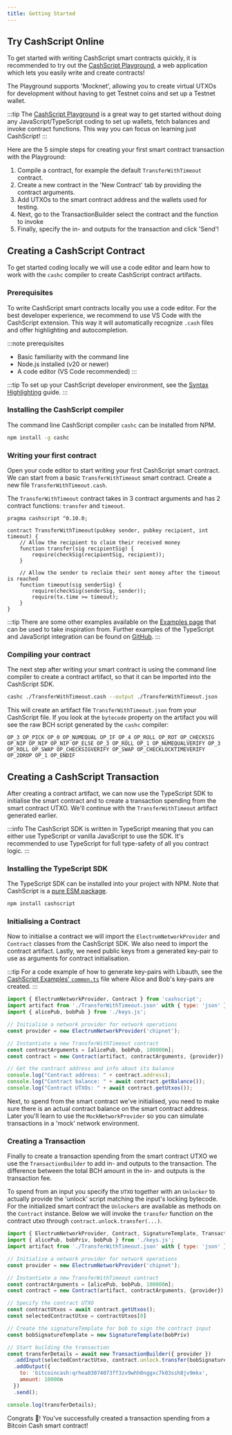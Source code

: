 ```yaml
---
title: Getting Started
---
```


## Try CashScript Online

To get started with writing CashScript smart contracts quickly, it is recommended to try out the [CashScript Playground](https://playground.cashscript.org/), a web application which lets you easily write and create contracts!

The Playground supports 'Mocknet', allowing you to create virtual UTXOs for development without having to get Testnet coins and set up a Testnet wallet.

:::tip
The [CashScript Playground](https://playground.cashscript.org/) is a great way to get started without doing any JavaScript/TypeScript coding to set up wallets, fetch balances and invoke contract functions. This way you can focus on learning just CashScript!
:::

Here are the 5 simple steps for creating your first smart contract transaction with the Playground:
1. Compile a contract, for example the default `TransferWithTimeout` contract.
2. Create a new contract in the 'New Contract' tab by providing the contract arguments.
3. Add UTXOs to the smart contract address and the wallets used for testing.
4. Next, go to the TransactionBuilder select the contract and the function to invoke
5. Finally, specify the in- and outputs for the transaction and click 'Send'!

## Creating a CashScript Contract

To get started coding locally we will use a code editor and learn how to work with the `cashc` compiler to create CashScript contract artifacts.

### Prerequisites

To write CashScript smart contracts locally you use a code editor. For the best developer experience, we recommend to use VS Code with the CashScript extension. This way it will automatically recognize `.cash` files and offer highlighting and autocompletion.

:::note prerequisites
- Basic familiarity with the command line
- Node.js installed (v20 or newer)
- A code editor (VS Code recommended)
:::

:::tip
To set up your CashScript developer environment, see the [Syntax Highlighting](/docs/guides/syntax-highlighting) guide.
:::

### Installing the CashScript compiler
The command line CashScript compiler `cashc` can be installed from NPM.

```bash
npm install -g cashc
```

### Writing your first contract

Open your code editor to start writing your first CashScript smart contract.
We can start from a basic `TransferWithTimeout` smart contract. Create a new file `TransferWithTimeout.cash`.

The `TransferWithTimeout` contract takes in 3 contract arguments and has 2 contract functions: `transfer` and `timeout`.

```solidity
pragma cashscript ^0.10.0;

contract TransferWithTimeout(pubkey sender, pubkey recipient, int timeout) {
    // Allow the recipient to claim their received money
    function transfer(sig recipientSig) {
        require(checkSig(recipientSig, recipient));
    }

    // Allow the sender to reclaim their sent money after the timeout is reached
    function timeout(sig senderSig) {
        require(checkSig(senderSig, sender));
        require(tx.time >= timeout);
    }
}
```

:::tip
There are some other examples available on the [Examples page](/docs/language/examples) that can be used to take inspiration from. Further examples of the TypeScript and JavaScript integration can be found on [GitHub](https://github.com/CashScript/cashscript/tree/master/examples).
:::

### Compiling your contract

The next step after writing your smart contract is using the command line compiler to create a contract artifact, so that it can be imported into the CashScript SDK.

```bash
cashc ./TransferWithTimeout.cash --output ./TransferWithTimeout.json
```

This will create an artifact file `TransferWithTimeout.json` from your CashScript file. If you look at the `bytecode` property on the artifact you will see the raw BCH script generated by the `cashc` compiler:

```
OP_3 OP_PICK OP_0 OP_NUMEQUAL OP_IF OP_4 OP_ROLL OP_ROT OP_CHECKSIG OP_NIP OP_NIP OP_NIP OP_ELSE OP_3 OP_ROLL OP_1 OP_NUMEQUALVERIFY OP_3 OP_ROLL OP_SWAP OP_CHECKSIGVERIFY OP_SWAP OP_CHECKLOCKTIMEVERIFY OP_2DROP OP_1 OP_ENDIF
```

## Creating a CashScript Transaction

After creating a contract artifact, we can now use the TypeScript SDK to initialise the smart contract and to create a transaction spending from the smart contract UTXO. We'll continue with the `TransferWithTimeout` artifact generated earlier.

:::info
The CashScript SDK is written in TypeScript meaning that you can either use TypeScript or vanilla JavaScript to use the SDK.
It's recommended to use TypeScript for full type-safety of all you contract logic.
:::

### Installing the TypeScript SDK
The TypeScript SDK can be installed into your project with NPM. Note that CashScript is a [pure ESM package](https://gist.github.com/sindresorhus/a39789f98801d908bbc7ff3ecc99d99c).

```bash
npm install cashscript
```

### Initialising a Contract

Now to initialise a contract we will import the `ElectrumNetworkProvider` and `Contract` classes from the CashScript SDK. We also need to import the contract artifact. Lastly, we need public keys from a generated key-pair to use as arguments for contract initialisation.

:::tip
For a code example of how to generate key-pairs with Libauth, see the [CashScript Examples' `common.ts`](https://github.com/CashScript/cashscript/blob/master/examples/common.ts) file where Alice and Bob's key-pairs are created.
:::


```javascript
import { ElectrumNetworkProvider, Contract } from 'cashscript';
import artifact from './TransferWithTimeout.json' with { type: 'json' };
import { alicePub, bobPub } from './keys.js';

// Initialise a network provider for network operations
const provider = new ElectrumNetworkProvider('chipnet');

// Instantiate a new TransferWithTimeout contract
const contractArguments = [alicePub, bobPub, 100000n];
const contract = new Contract(artifact, contractArguments, {provider});

// Get the contract address and info about its balance
console.log("Contract address: " + contract.address);
console.log("Contract balance: " + await contract.getBalance());
console.log("Contract UTXOs: " + await contract.getUtxos());
```

Next, to spend from the smart contract we've initialised, you need to make sure there is an actual contract balance on the smart contract address. Later you'll learn to use the `MockNetworkProvider` so you can simulate transactions in a 'mock' network environment.

### Creating a Transaction

Finally to create a transaction spending from the smart contract UTXO we use the `TransactionBuilder` to add in- and outputs to the transaction. The difference between the total BCH amount in the in- and outputs is the transaction fee.

To spend from an input you specify the `UTXO` together with an `Unlocker` to actually provide the 'unlock' script matching the input's locking bytecode. For the initialized smart contract the `Unlockers` are available as methods on the `Contract` instance. Below we will invoke the `transfer` function on the contract utxo through `contract.unlock.transfer(...)`.

```javascript
import { ElectrumNetworkProvider, Contract, SignatureTemplate, TransactionBuilder } from 'cashscript';
import { alicePub, bobPriv, bobPub } from './keys.js';
import artifact from './TransferWithTimeout.json' with { type: 'json' };

// Initialise a network provider for network operations
const provider = new ElectrumNetworkProvider('chipnet');

// Instantiate a new TransferWithTimeout contract
const contractArguments = [alicePub, bobPub, 100000n];
const contract = new Contract(artifact, contractArguments, {provider});

// Specify the contract UTXO
const contractUtxos = await contract.getUtxos();
const selectedContractUtxo = contractUtxos[0]

// Create the signatureTemplate for bob to sign the contract input
const bobSignatureTemplate = new SignatureTemplate(bobPriv)

// Start building the transaction
const transferDetails = await new TransactionBuilder({ provider })
  .addInput(selectedContractUtxo, contract.unlock.transfer(bobSignatureTemplate))
  .addOutput({
    to: 'bitcoincash:qrhea03074073ff3zv9whh0nggxc7k03ssh8jv9mkx',
    amount: 10000n
  })
  .send();

console.log(transferDetails);
```

Congrats 🎉! You've successfully created a transaction spending from a Bitcoin Cash smart contract!
